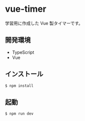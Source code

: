 # vue-timer

学習用に作成した Vue 製タイマーです。

## 開発環境

- TypeScript
- Vue

## インストール

```bash
$ npm install
```

## 起動

```bash
$ npm run dev
```
